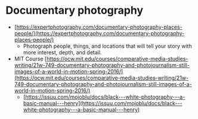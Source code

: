 # Documentary photography

- [https://expertphotography.com/documentary-photography-places-people/](https://expertphotography.com/documentary-photography-places-people/)
    - Photograph people, things, and locations that will tell your story with more interest, depth, and detail.
- MIT Course [https://ocw.mit.edu/courses/comparative-media-studies-writing/21w-749-documentary-photography-and-photojournalism-still-images-of-a-world-in-motion-spring-2016/](https://ocw.mit.edu/courses/comparative-media-studies-writing/21w-749-documentary-photography-and-photojournalism-still-images-of-a-world-in-motion-spring-2016/)
    - [https://issuu.com/mojoblu/docs/black---white-photography---a-basic-manual---henry](https://issuu.com/mojoblu/docs/black---white-photography---a-basic-manual---henry)